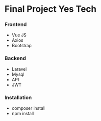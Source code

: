 # Final Project Yes Tech




### Frontend
- Vue JS
- Axios
- Bootstrap

### Backend
- Laravel
- Mysql
- API
- JWT


### Installation
- composer install
- npm install
